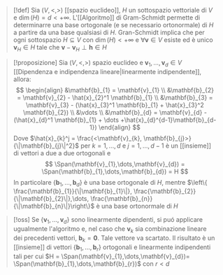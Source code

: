 >[!def]
>Sia $(V,<,>)$ [[spazio euclideo]], $H$ un sottospazio vettoriale di $V$ e $\dim(H) = d < +\infty$. L'[[Algoritmo]] di Gram-Schmidt permette di determinarre una base ortogonale (e se necessario ortonormale) di $H$ a partire da una base qualsiasi di $H$. Gran-Schmidt implica che per ogni sottospazio $H \subseteq V$ con $\dim(H) < +\infty$ e $\forall \mathbf{v} \in V$ esiste ed è unico $\mathbf{v}_{H} \in H$ tale che $\mathbf{v} - \mathbf{v}_{H} \perp \mathbf{h} \in H$


>[!proposizione]
>Sia $(V,<,>)$ spazio euclideo e $\mathbf{v}_{1},\dots,\mathbf{v}_{d} \in V$ [[Dipendenza e indipendenza lineare|linearmente indipendente]], allora:
> $$ \begin{align}
>&\mathbf{b}_{1} = \mathbf{v}_{1} \\
> &\mathbf{b}_{2} = \mathbf{v}_{2} - \hat{x}_{2}^1 \mathbf{b}_{1} \\
> &\mathbf{b}_{3} = \mathbf{v}_{3} - (\hat{x}_{3}^1 \mathbf{b}_{1} + \hat{x}_{3}^2 \mathbf{b}_{2}) \\
> &\vdots \\
> &\mathbf{b}_{d} = \mathbf{v}_{d} -  (\hat{x}_{d}^1 \mathbf{b}_{1} + \dots +\hat{x}_{d}^{d-1}\mathbf{b}_{d-1})
>\end{align} $$
>Dove $\hat{x}_{k}^j = \frac{<\mathbf{v}_{k}, \mathbf{b}_{j}>}{\|\mathbf{b}_{j}\|^2}$ per $k=1,\dots,d$ e $j = 1,\dots,d-1$
>è un [[insieme]] di vettori a due a due ortogonali e
> $$ \Span(\mathbf{v}_{1},\dots,\mathbf{v}_{d}) = \Span(\mathbf{b}_{1},\dots,\mathbf{b}_{d}) = H $$
> In particolare $\left\{ \mathbf{b}_{1},\dots,\mathbf{b}_{d} \right\}$ è una base ortogonale di $H$, mentre $\left\{ \frac{\mathbf{b}_{1}}{\|\mathbf{b}_{1}\|}, \frac{\mathbf{b}_{2}}{\|\mathbf{b}_{2}\|},\dots, \frac{\mathbf{b}_{n}}{\|\mathbf{b}_{n}\|}\right\}$ è una base ortonormale di $H$


>[!oss]
>Se $\left\{ \mathbf{v}_{1},\dots,\mathbf{v}_{d} \right\}$ sono linearmente dipendenti, si puó applicare ugualmente l'algoritmo e, nel caso che $\mathbf{v}_{k}$ sia combinazione lineare dei precedenti vettori, $\mathbf{b}_{k} = \mathbf{0}$. Tale vettore va scartato. Il risultato è un [[insieme]] di vettori $\left\{ \mathbf{b}_{1},\dots,\mathbf{b}_{r} \right\}$ ortogonali e linearmente indipendenti tali per cui $H = \Span(\mathbf{v}_{1},\dots,\mathbf{v}_{d})= \Span(\mathbf{b}_{1},\dots,\mathbf{b}_{r})$ con $r < d$